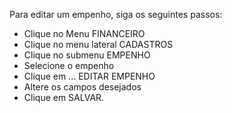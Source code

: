 Para editar um empenho, siga os seguintes passos:

* Clique no Menu FINANCEIRO
* Clique no menu lateral CADASTROS
* Clique no submenu EMPENHO
* Selecione o empenho
* Clique em ... EDITAR EMPENHO
* Altere os campos desejados
* Clique em SALVAR.

